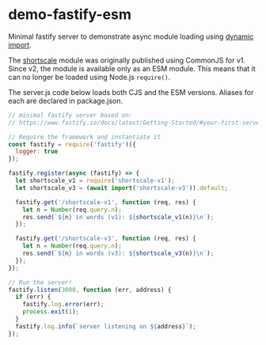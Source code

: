 # demo-fastify-esm

Minimal fastify server to demonstrate async module loading using [dynamic import](https://developer.mozilla.org/en-US/docs/Web/JavaScript/Reference/Statements/import#dynamic_imports).

The [shortscale](https://github.com/jldec/shortscale) module was originally published using CommonJS for v1. Since v2, the module is available only as an ESM module. This means that it can no longer be loaded using Node.js `require()`.

The server.js code below loads both CJS and the ESM versions. Aliases for each are declared in package.json.

```js
// minimal fastify server based on:
// https://www.fastify.io/docs/latest/Getting-Started/#your-first-server

// Require the framework and instantiate it
const fastify = require('fastify')({
  logger: true
});

fastify.register(async (fastify) => {
  let shortscale_v1 = require('shortscale-v1');
  let shortscale_v3 = (await import('shortscale-v3')).default;

  fastify.get('/shortscale-v1', function (req, res) {
    let n = Number(req.query.n);
    res.send(`${n} in words (v1): ${shortscale_v1(n)}\n`);
  });

  fastify.get('/shortscale-v3', function (req, res) {
    let n = Number(req.query.n);
    res.send(`${n} in words (v3): ${shortscale_v3(n)}\n`);
  });
});

// Run the server!
fastify.listen(3000, function (err, address) {
  if (err) {
    fastify.log.error(err);
    process.exit(1);
  }
  fastify.log.info(`server listening on ${address}`);
});
```
